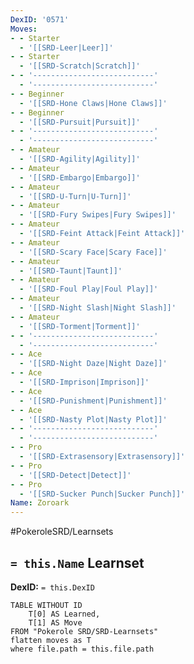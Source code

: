 ```yaml
---
DexID: '0571'
Moves:
- - Starter
  - '[[SRD-Leer|Leer]]'
- - Starter
  - '[[SRD-Scratch|Scratch]]'
- - '---------------------------'
  - '---------------------------'
- - Beginner
  - '[[SRD-Hone Claws|Hone Claws]]'
- - Beginner
  - '[[SRD-Pursuit|Pursuit]]'
- - '---------------------------'
  - '---------------------------'
- - Amateur
  - '[[SRD-Agility|Agility]]'
- - Amateur
  - '[[SRD-Embargo|Embargo]]'
- - Amateur
  - '[[SRD-U-Turn|U-Turn]]'
- - Amateur
  - '[[SRD-Fury Swipes|Fury Swipes]]'
- - Amateur
  - '[[SRD-Feint Attack|Feint Attack]]'
- - Amateur
  - '[[SRD-Scary Face|Scary Face]]'
- - Amateur
  - '[[SRD-Taunt|Taunt]]'
- - Amateur
  - '[[SRD-Foul Play|Foul Play]]'
- - Amateur
  - '[[SRD-Night Slash|Night Slash]]'
- - Amateur
  - '[[SRD-Torment|Torment]]'
- - '---------------------------'
  - '---------------------------'
- - Ace
  - '[[SRD-Night Daze|Night Daze]]'
- - Ace
  - '[[SRD-Imprison|Imprison]]'
- - Ace
  - '[[SRD-Punishment|Punishment]]'
- - Ace
  - '[[SRD-Nasty Plot|Nasty Plot]]'
- - '---------------------------'
  - '---------------------------'
- - Pro
  - '[[SRD-Extrasensory|Extrasensory]]'
- - Pro
  - '[[SRD-Detect|Detect]]'
- - Pro
  - '[[SRD-Sucker Punch|Sucker Punch]]'
Name: Zoroark
---
```


#PokeroleSRD/Learnsets

## `= this.Name` Learnset

**DexID:** `= this.DexID`

```dataview
TABLE WITHOUT ID
    T[0] AS Learned,
    T[1] AS Move
FROM "Pokerole SRD/SRD-Learnsets"
flatten moves as T
where file.path = this.file.path
```
